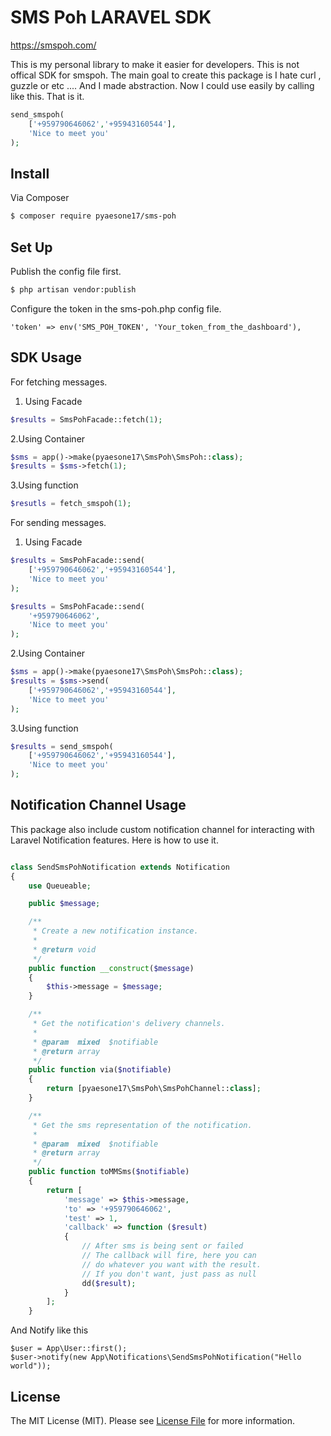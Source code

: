 # SMS Poh LARAVEL SDK
https://smspoh.com/

This is my personal library to make it easier for developers. This is not offical SDK for smspoh.
The main goal to create this package is I hate curl , guzzle or etc .... And I made abstraction.
Now I could use easily by calling like this. That is it.

``` php
send_smspoh(
    ['+959790646062','+95943160544'],
    'Nice to meet you'
);
```

## Install

Via Composer

``` bash
$ composer require pyaesone17/sms-poh
```

## Set Up

Publish the config file first.
``` bash
$ php artisan vendor:publish
```

Configure the token in the sms-poh.php config file.
```
'token' => env('SMS_POH_TOKEN', 'Your_token_from_the_dashboard'),
```

## SDK Usage 

For fetching messages.

1. Using Facade
``` php
$results = SmsPohFacade::fetch(1);
```

2.Using Container 
``` php
$sms = app()->make(pyaesone17\SmsPoh\SmsPoh::class);
$results = $sms->fetch(1);
```

3.Using function 
``` php
$resutls = fetch_smspoh(1);
```

For sending messages.

1. Using Facade
``` php
$results = SmsPohFacade::send(
    ['+959790646062','+95943160544'],
    'Nice to meet you'
);

$results = SmsPohFacade::send(
    '+959790646062',
    'Nice to meet you'
);
```

2.Using Container 
``` php
$sms = app()->make(pyaesone17\SmsPoh\SmsPoh::class);
$results = $sms->send(
    ['+959790646062','+95943160544'],
    'Nice to meet you'
);
```

3.Using function 
``` php
$results = send_smspoh(
    ['+959790646062','+95943160544'],
    'Nice to meet you'
);
```

## Notification Channel Usage

This package also include custom notification channel for interacting with Laravel Notification features.
Here is how to use it.

``` php

class SendSmsPohNotification extends Notification
{
    use Queueable;

    public $message;

    /**
     * Create a new notification instance.
     *
     * @return void
     */
    public function __construct($message)
    {
        $this->message = $message;
    }

    /**
     * Get the notification's delivery channels.
     *
     * @param  mixed  $notifiable
     * @return array
     */
    public function via($notifiable)
    {
        return [pyaesone17\SmsPoh\SmsPohChannel::class];
    }

    /**
     * Get the sms representation of the notification.
     *
     * @param  mixed  $notifiable
     * @return array
     */
    public function toMMSms($notifiable)
    {
        return [
            'message' => $this->message,
            'to' => '+959790646062',
            'test' => 1,
            'callback' => function ($result)
            {
                // After sms is being sent or failed
                // The callback will fire, here you can
                // do whatever you want with the result.
                // If you don't want, just pass as null
                dd($result);
            }
        ];
    }
```

And Notify like this 

```
$user = App\User::first();
$user->notify(new App\Notifications\SendSmsPohNotification("Hello world"));
```

## License

The MIT License (MIT). Please see [License File](LICENSE.md) for more information.

[ico-version]: https://img.shields.io/packagist/v/:vendor/:package_name.svg?style=flat-square
[ico-license]: https://img.shields.io/badge/license-MIT-brightgreen.svg?style=flat-square
[ico-travis]: https://img.shields.io/travis/:vendor/:package_name/master.svg?style=flat-square
[ico-scrutinizer]: https://img.shields.io/scrutinizer/coverage/g/:vendor/:package_name.svg?style=flat-square
[ico-code-quality]: https://img.shields.io/scrutinizer/g/:vendor/:package_name.svg?style=flat-square
[ico-downloads]: https://img.shields.io/packagist/dt/:vendor/:package_name.svg?style=flat-square

[link-packagist]: https://packagist.org/packages/:vendor/:package_name
[link-travis]: https://travis-ci.org/:vendor/:package_name
[link-scrutinizer]: https://scrutinizer-ci.com/g/:vendor/:package_name/code-structure
[link-code-quality]: https://scrutinizer-ci.com/g/:vendor/:package_name
[link-downloads]: https://packagist.org/packages/:vendor/:package_name
[link-author]: https://github.com/:author_username
[link-contributors]: ../../contributors
